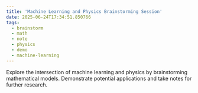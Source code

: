 ```yaml
---
title: 'Machine Learning and Physics Brainstorming Session'
date: 2025-06-24T17:34:51.850766
tags:
  - brainstorm
  - math
  - note
  - physics
  - demo
  - machine-learning
---
```


Explore the intersection of machine learning and physics by brainstorming mathematical models. Demonstrate potential applications and take notes for further research.
